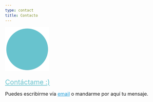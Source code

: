 ```yaml
---
type: contact
title: Contacto
---
```


<div style="align: center; margin-bottom:4%;">
<img src="/images/send140px.gif" alt="email" >
</div>
<a style="font-weight: medium; font-size: 22px; color: rgb(104, 195, 206);" href="mailto:sandra.m.revilla@gmail.com">
Contáctame :)</a>
<p style="font-size: 16px;">
Puedes escribirme vía <a style="color: rgb(32, 157, 216); font-weight: medium" href="mailto:sandra.m.revilla@gmail.com">email</a> o mandarme por aquí tu mensaje.</p>

